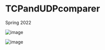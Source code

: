 # TCPandUDPcomparer
 Spring 2022
 
 ![image](https://user-images.githubusercontent.com/97318794/175310812-f6943c0f-96ba-4854-b4b4-dade1522129d.png)


![image](https://user-images.githubusercontent.com/97318794/175310652-a2ccaf0b-8b28-4b43-881e-a681eee66d06.png)
